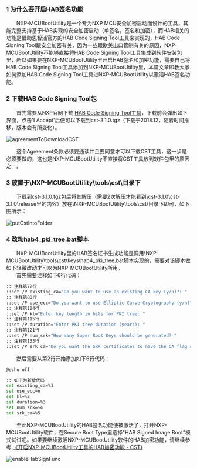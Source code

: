 ### 1 为什么要开启HAB签名功能
　　NXP-MCUBootUtility是一个专为NXP MCU安全加密启动而设计的工具，其能完整支持基于HAB实现的安全加密启动（单签名，签名和加密），而HAB相关的功能是借助恩智浦官方的HAB Code Signing Tool工具来实现的，HAB Code Signing Tool跟安全加密有关，因为一些跟欧美出口管制有关的原因，NXP-MCUBootUtility不能够直接将HAB Code Signing Tool工具集成到软件安装包里，所以如果要在NXP-MCUBootUtility里开启HAB签名和加密功能，需要自己将HAB Code Signing Tool工具添加到NXP-MCUBootUtility里，本篇文章即教大家如何添加HAB Code Signing Tool工具进NXP-MCUBootUtility以激活HAB签名功能。  

### 2 下载HAB Code Signing Tool包
　　首先需要从NXP官网下载 [HAB Code Signing Tool工具](https://www.nxp.com/webapp/sps/download/license.jsp?colCode=IMX_CST_TOOL&appType=file2&location=null&DOWNLOAD_ID=null&lang_cd=en)，下载前会弹出如下界面，点击'I Accept'后便可以下载到cst-3.1.0.tgz（下载于2018.12，随着时间推移，版本会有所变化）。  

![agreementToDownloadCST](http://henjay724.com/image/cnblogs/nxpSecBoot_agreementToDownloadCST.PNG)

　　这个Agreement条款必须要通读并且要同意才可以下载CST工具，这一步是必须要做的，这也是NXP-MCUBootUtility不直接将CST工具放到软件包里的原因之一。  

### 3 放置于\NXP-MCUBootUtility\tools\cst\目录下

　　下载到cst-3.1.0.tgz包后将其解压（需要2次解压才能看到\cst-3.1.0\cst-3.1.0\release里的内容）放在\NXP-MCUBootUtility\tools\cst\目录下即可，如下图所示：  

![putCstIntoFolder](http://henjay724.com/image/cnblogs/nxpSecBoot_putCstIntoFolder.PNG)

### 4 改动hab4_pki_tree.bat脚本
　　NXP-MCUBootUtility里的HAB签名证书生成功能是调用\NXP-MCUBootUtility\tools\cst\keys\hab4_pki_tree.bat脚本实现的，需要对该脚本做如下轻微改动才可以为NXP-MCUBootUtility所用。  
　　首先需要注释如下6行代码：  
```bash
:: 注释第72行
::set /P existing_ca="Do you want to use an existing CA key (y/n)?: "
:: 注释第80行
::set /P use_ecc="Do you want to use Elliptic Curve Cryptography (y/n)?: "
:: 注释第104行
::set /P kl="Enter key length in bits for PKI tree: "
:: 注释第115行
::set /P duration="Enter PKI tree duration (years): "
:: 注释第121行
::set /P num_srk="How many Super Root Keys should be generated? "
:: 注释第133行
::set /P srk_ca="Do you want the SRK certificates to have the CA flag set? (y/n)?: "
```

　　然后需要从第2行开始添加如下6行代码：  

```bash
@echo off

:: 如下为新增代码
set existing_ca=%1
set use_ecc=n
set kl=%2
set duration=%3
set num_srk=%4
set srk_ca=%5
```

　　至此NXP-MCUBootUtility的HAB签名功能便被激活了，打开NXP-MCUBootUtility软件，在Secure Boot Type里选择"HAB Signed Image Boot"模式试试吧。如果要继续激活NXP-MCUBootUtility软件的HAB加密功能，请继续参考 [《开启NXP-MCUBootUtility工具的HAB加密功能 - CST》](https://www.cnblogs.com/henjay724/p/10219459.html)  

![enableHabSignFunc](http://henjay724.com/image/cnblogs/nxpSecBoot_enableHabSignFunc.PNG)

